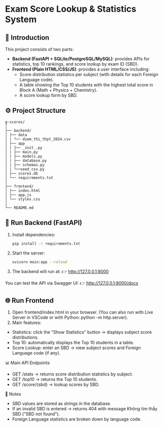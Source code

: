 # Exam Score Lookup & Statistics System

## 📌 Introduction
This project consists of two parts:
- **Backend (FastAPI + SQLite/PostgreSQL/MySQL)**: provides APIs for statistics, top 10 rankings, and score lookup by exam ID (SBD).
- **Frontend (Plain HTML/CSS/JS)**: provides a user interface including:
  - Score distribution statistics per subject (with details for each Foreign Language code).
  - A table showing the Top 10 students with the highest total score in Block A (Math + Physics + Chemistry).
  - A score lookup form by SBD.

## ⚙️ Project Structure
```
g-scores/
│
├── backend/
│ ├── data
│ | └── diem_thi_thpt_2024.csv
│ ├── app
│ | ├── _init_.py 
│ | ├── main.py 
│ | ├── models.py 
│ | ├── database.py 
│ | ├── schemas.py 
│ | └──seed_csv.py 
│ ├── scores.db
│ └── requirements.txt
│
├── frontend/
│ ├── index.html 
│ ├── app.js
│ └── styles.css 
│
└── README.md
```

## 🚀 Run Backend (FastAPI)
1. Install dependencies:
   ```bash
   pip install -r requirements.txt
2. Start the server:
   ```bash
   uvicorn main:app --reload
3. The backend will run at:
   👉 http://127.0.0.1:8000
   
You can test the API via Swagger UI:
👉 http://127.0.0.1:8000/docs

## 🌐 Run Frontend
1. Open frontend/index.html in your browser.
(You can also run with Live Server in VSCode or with Python: python -m http.server).
2. Main features:
- Statistics: click the "Show Statistics" button → displays subject score distributions.
- Top 10: automatically displays the Top 10 students in a table.
- Score Lookup: enter an SBD → view subject scores and Foreign Language code (if any).

📊 Main API Endpoints
- GET /stats → returns score distribution statistics by subject.
- GET /top10 → returns the Top 10 students.
- GET /score/{sbd} → lookup scores by SBD.

📝 Notes
- SBD values are stored as strings in the database.
- If an invalid SBD is entered → returns 404 with message Không tìm thấy SBD ("SBD not found").
- Foreign Language statistics are broken down by language code.
